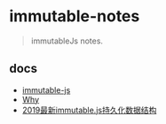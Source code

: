 # immutable-notes
> immutableJs notes.

## docs
- [immutable-js](https://afeiship.github.io/immutable-notes/)
- [Why](https://juejin.im/entry/5bac1c565188255c953835db)
- [2019最新immutable.js持久化数据结构](https://www.bilibili.com/video/av51579469)
